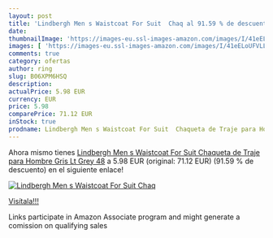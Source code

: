 ```yaml
---
layout: post
title: 'Lindbergh Men s Waistcoat For Suit  Chaq al 91.59 % de descuento'
date: 
thumbnailImage: 'https://images-eu.ssl-images-amazon.com/images/I/41eELoUFVLL._SL200_.jpg'
images: [ 'https://images-eu.ssl-images-amazon.com/images/I/41eELoUFVLL._SL200_.jpg' ]
comments: true
category: ofertas
author: ring
slug: B06XPM6HSQ
description:
actualPrice: 5.98 EUR
currency: EUR
price: 5.98
comparePrice: 71.12 EUR
inStock: true
prodname: Lindbergh Men s Waistcoat For Suit  Chaqueta de Traje para Hombre  Gris  Lt Grey   48
---
```


Ahora mismo tienes [Lindbergh Men s Waistcoat For Suit  Chaqueta de Traje para Hombre  Gris  Lt Grey   48](https://www.amazon.es/dp/B06XPM6HSQ/?tag=tolees-21) a 5.98 EUR (original: 71.12 EUR) (91.59 %  de descuento) en el siguiente enlace!

[![Lindbergh Men s Waistcoat For Suit  Chaq](https://images-eu.ssl-images-amazon.com/images/I/41eELoUFVLL._SL200_.jpg)](https://www.amazon.es/dp/B06XPM6HSQ/?tag=tolees-21)

[Visítala!!!](https://www.amazon.es/dp/B06XPM6HSQ/?tag=tolees-21)

Links participate in Amazon Associate program and might generate a comission on qualifying sales
